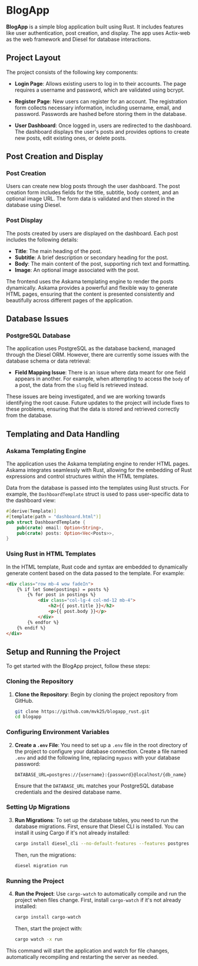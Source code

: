 # BlogApp

**BlogApp** is a simple blog application built using Rust. It includes features like user authentication, post creation, and display. The app uses Actix-web as the web framework and Diesel for database interactions.

## Project Layout

The project consists of the following key components:

- **Login Page**: Allows existing users to log in to their accounts. The page requires a username and password, which are validated using bcrypt.

- **Register Page**: New users can register for an account. The registration form collects necessary information, including username, email, and password. Passwords are hashed before storing them in the database.

- **User Dashboard**: Once logged in, users are redirected to the dashboard. The dashboard displays the user's posts and provides options to create new posts, edit existing ones, or delete posts.

## Post Creation and Display

### Post Creation

Users can create new blog posts through the user dashboard. The post creation form includes fields for the title, subtitle, body content, and an optional image URL. The form data is validated and then stored in the database using Diesel.

### Post Display

The posts created by users are displayed on the dashboard. Each post includes the following details:

- **Title**: The main heading of the post.
- **Subtitle**: A brief description or secondary heading for the post.
- **Body**: The main content of the post, supporting rich text and formatting.
- **Image**: An optional image associated with the post.

The frontend uses the Askama templating engine to render the posts dynamically. Askama provides a powerful and flexible way to generate HTML pages, ensuring that the content is presented consistently and beautifully across different pages of the application.

## Database Issues

### PostgreSQL Database

The application uses PostgreSQL as the database backend, managed through the Diesel ORM. However, there are currently some issues with the database schema or data retrieval:

- **Field Mapping Issue**: There is an issue where data meant for one field appears in another. For example, when attempting to access the `body` of a post, the data from the `slug` field is retrieved instead.

These issues are being investigated, and we are working towards identifying the root cause. Future updates to the project will include fixes to these problems, ensuring that the data is stored and retrieved correctly from the database.

## Templating and Data Handling

### Askama Templating Engine

The application uses the Askama templating engine to render HTML pages. Askama integrates seamlessly with Rust, allowing for the embedding of Rust expressions and control structures within the HTML templates.

Data from the database is passed into the templates using Rust structs. For example, the `DashboardTemplate` struct is used to pass user-specific data to the dashboard view:

```rust
#[derive(Template)]
#[template(path = "dashboard.html")]
pub struct DashboardTemplate {
    pub(crate) email: Option<String>,
    pub(crate) posts: Option<Vec<Posts>>,
}
```

### Using Rust in HTML Templates

In the HTML template, Rust code and syntax are embedded to dynamically generate content based on the data passed to the template. For example:

```html
<div class="row mb-4 wow fadeIn">
    {% if let Some(postings) = posts %}
        {% for post in postings %}
            <div class="col-lg-4 col-md-12 mb-4">
                <h2>{{ post.title }}</h2>
                <p>{{ post.body }}</p>
            </div>
        {% endfor %}
    {% endif %}
</div>
```


## Setup and Running the Project

To get started with the BlogApp project, follow these steps:

### Cloning the Repository

1. **Clone the Repository**: Begin by cloning the project repository from GitHub.

    ```bash
    git clone https://github.com/mvk25/blogapp_rust.git
    cd blogapp
    ```

### Configuring Environment Variables

2. **Create a `.env` File**: You need to set up a `.env` file in the root directory of the project to configure your database connection. Create a file named `.env` and add the following line, replacing `mypass` with your database password:

    ```plaintext
    DATABASE_URL=postgres://{username}:{password}@localhost/{db_name}
    ```

   Ensure that the `DATABASE_URL` matches your PostgreSQL database credentials and the desired database name.

### Setting Up Migrations

3. **Run Migrations**: To set up the database tables, you need to run the database migrations. First, ensure that Diesel CLI is installed. You can install it using Cargo if it's not already installed:

    ```bash
    cargo install diesel_cli --no-default-features --features postgres
    ```

   Then, run the migrations:

    ```bash
    diesel migration run
    ```

### Running the Project

4. **Run the Project**: Use `cargo-watch` to automatically compile and run the project when files change. First, install `cargo-watch` if it's not already installed:

    ```bash
    cargo install cargo-watch
    ```

   Then, start the project with:

    ```bash
    cargo watch -x run
    ```

This command will start the application and watch for file changes, automatically recompiling and restarting the server as needed.
